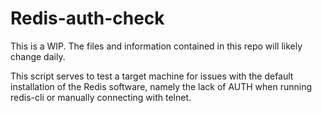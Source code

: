# Redis-auth-check
This is a WIP. The files and information contained in this repo will likely change daily.

This script serves to test a target machine for issues with the default installation of the Redis software, namely the lack of AUTH when running redis-cli or manually connecting with telnet. 
